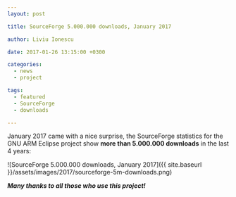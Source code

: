 ```yaml
---
layout: post

title: SourceForge 5.000.000 downloads, January 2017

author: Liviu Ionescu

date: 2017-01-26 13:15:00 +0300

categories:
  - news
  - project

tags:
  - featured
  - SourceForge
  - downloads

---
```


January 2017 came with a nice surprise, the SourceForge statistics for the GNU ARM Eclipse project show **more than 5.000.000 downloads** in the last 4 years:

![SourceForge 5.000.000 downloads, January 2017]({{ site.baseurl }}/assets/images/2017/sourceforge-5m-downloads.png)

_**Many thanks to all those who use this project!**_

